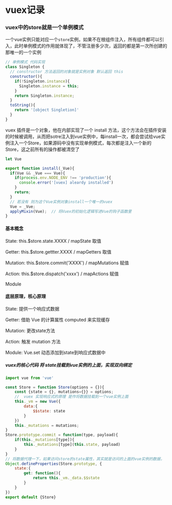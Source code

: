 # vuex记录
### vuex中的store就是一个单例模式
一个vue实例只能对应一个`store`实例，如果不在根组件注入，所有组件都可以引入，此时单例模式的作用就体现了，不管注册多少次，返回的都是第一次所创建的那唯一的一个实例
```js
// 单例模式 代码实现
class Singleton {
  // constructor 方法返回的对象就是实例对象 默认返回 this
  constructor(){
    if(!Singleton.instance){
      Singleton.instance = this;
    }
    return Singleton.instance;
  }
  toString(){
    return '[object Singletion]'
  }
}
```

vuex 插件是一个对象，他在内部实现了一个 install 方法，这个方法会在插件安装的时候被调用，从而把sotre注入到vue实例中，每install一次，都会尝试给vue实例注入一个Store，如果源码中没有实现单例模式，每次都是注入一个新的Store，这之前所有的操作都被清空了

```js
let Vue  

export function install(_Vue){
  if(Vue && _Vue === Vue){
    if(process.env.NODE_ENV !== 'production'){
      console.error('[vuex] aleardy installed')
    }
    return;
  }
  // 若没有 则为这个Vue实例对象install一个唯一的vuex
  Vue = _Vue;
  applyMixin(Vue);  // 将Vuex的初始化逻辑写进Vue的钩子函数里
}
```





#### 基本概念
State:   this.$store.state.XXXX  /  mapState   取值

Getter:  this.$store.gettter.XXXX   /  mapGetters 取值

Mutation:   this.$store.commit('XXXX')  / mapMutations   赋值

Action: this.$store.dispatch('xxxx')    / mapActions   赋值

Module


#### 底层原理，核心原理
State:  提供一个响应式数据

Getter:  借助 Vue 的计算属性 computed 来实现缓存

Mutation:   更改state方法

Action:  触发 mutation 方法

Module:  Vue.set 动态添加到state到响应式数据中


##### vuex的核心代码 将 state挂载到vue实例的上面，实现双向绑定
```js
import vue from 'vue'

const Store = function Store(options = {}){
    const {state = {}, mutations={}} = options;
    //  vuex 实现响应式的原理 是作将数据挂载到一个vue实例上面
    this._vm = new Vue({
        data:{
            $$state: state
        }
    })
    this._mutations = mutations;
}
Store.prototype.commit = function(type, payload){
    if(this._mutations[type]){
        this._mutations[type](this.state, payload)
    }
}
// 将数据代理一下，如果访问store的state属性，其实就是访问的上面的vue实例的数据，
Object.defineProperties(Store.prototype, {
    state:{
        get: function(){
            return this._vm._data.$$state
        }
    }
})
export default {Store}
```